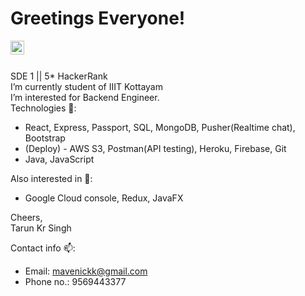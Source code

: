 # Greetings Everyone!

<a href="https://www.linkedin.com/in/tarun-kumar-5574291aa">
  <img align="left" alt="Tarun Singh - LinkedIn" width="22px" src="https://cdn.jsdelivr.net/npm/simple-icons@v3/icons/linkedin.svg"/>
</a>
<br />
<br />

 SDE 1 || 5* HackerRank  
 I’m currently student of IIIT Kottayam    
 I’m interested for Backend Engineer.  
 Technologies 💬:  
 - React, Express, Passport, SQL, MongoDB, Pusher(Realtime chat), Bootstrap 
 - (Deploy) - AWS S3, Postman(API testing), Heroku, Firebase, Git  
 - Java, JavaScript

 Also interested in 👀:  
 - Google Cloud console, Redux, JavaFX 

Cheers,  
Tarun Kr Singh 

Contact info 📫:<br />
- Email: mavenickk@gmail.com<br />
- Phone no.: 9569443377<br /> 

<!--<img alt="GIF" src="https://miro.medium.com/max/875/1*Urc28sbnORGOW5oyohQ06g.gif" width="400px" />-->
